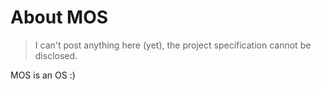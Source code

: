 # About MOS

> I can't post anything here (yet), the project specification cannot be disclosed.

MOS is an OS :)
